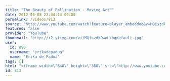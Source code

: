 ```yaml
---
title: "The Beauty of Pollination - Moving Art™"
date: 2012-06-08 22:44:14 00:00
permalink: /videos/813
source: "http://www.youtube.com/watch?feature=player_embedded&v=MQiszdkOwuU"
featured: false
provider: "YouTube"
thumbnail: "http://i2.ytimg.com/vi/MQiszdkOwuU/hqdefault.jpg"
user:
  id: 890
  username: "erikadepadua"
  name: "Erika de Padua"
tags: []
html: "<iframe width=\"640\" height=\"360\" src=\"http://www.youtube.com/embed/MQiszdkOwuU?wmode=transparent&fs=1&feature=oembed\" frameborder=\"0\" allowfullscreen></iframe>"
id: 813
---
```


